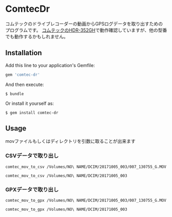 # ComtecDr

コムテックのドライブレコーダーの動画からGPSログデータを取り出すためのプログラムです。
[コムテックのHDR-352GH](http://www.e-comtec.co.jp/0_recorder/hdr352gh.html)で動作確認していますが、他の型番でも動作するかもしれません。

## Installation

Add this line to your application's Gemfile:

```ruby
gem 'comtec-dr'
```

And then execute:

    $ bundle

Or install it yourself as:

    $ gem install comtec-dr

## Usage

movファイルもしくはディレクトリを引数に取ることが出来ます

### CSVデータで取り出し

```
comtec_mov_to_csv /Volumes/NO\ NAME/DCIM/20171005_003/007_130755_G.MOV
```

```
comtec_mov_to_csv /Volumes/NO\ NAME/DCIM/20171005_003
```

### GPXデータで取り出し

```
comtec_mov_to_gpx /Volumes/NO\ NAME/DCIM/20171005_003/007_130755_G.MOV
```

```
comtec_mov_to_gpx /Volumes/NO\ NAME/DCIM/20171005_003
```
